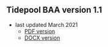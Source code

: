 ## Tidepool BAA version 1.1 
- last updated March 2021
  * [PDF version](https://drive.google.com/open?id=1zWTG21d_1xFF-M_IGeFlKwRdL3Q5XGIn)
  * [DOCX version](https://drive.google.com/open?id=1ijd6mDYOcBubsmUFjqzPRi48-w5t7uz-)

